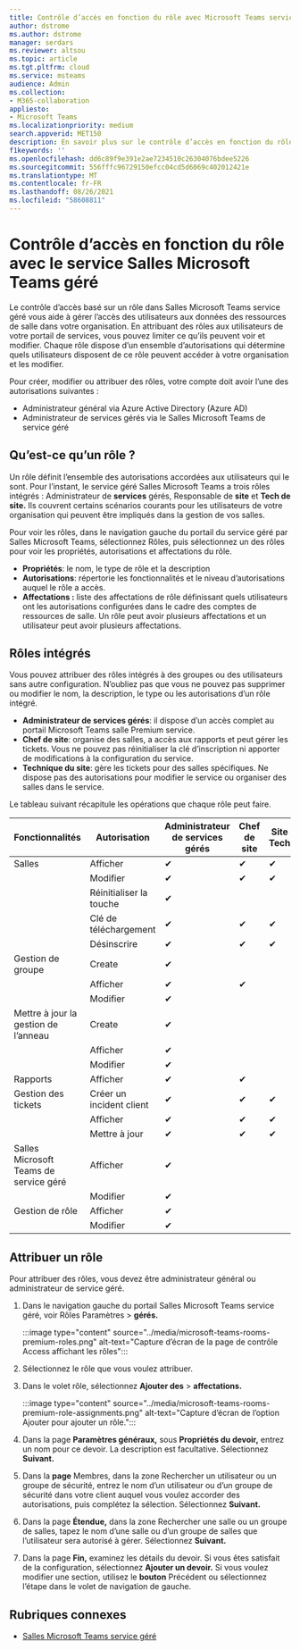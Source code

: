 ```yaml
---
title: Contrôle d’accès en fonction du rôle avec Microsoft Teams service Premium salle
author: dstrome
ms.author: dstrome
manager: serdars
ms.reviewer: altsou
ms.topic: article
ms.tgt.pltfrm: cloud
ms.service: msteams
audience: Admin
ms.collection:
- M365-collaboration
appliesto:
- Microsoft Teams
ms.localizationpriority: medium
search.appverid: MET150
description: En savoir plus sur le contrôle d’accès en fonction du rôle avec Salles Microsoft Teams service géré.
f1keywords: ''
ms.openlocfilehash: dd6c89f9e391e2ae7234510c26304076bdee5226
ms.sourcegitcommit: 556fffc96729150efcc04cd5d6069c402012421e
ms.translationtype: MT
ms.contentlocale: fr-FR
ms.lasthandoff: 08/26/2021
ms.locfileid: "58608811"
---
```

# <a name="role-based-access-control-with-the-microsoft-teams-rooms-managed-service"></a>Contrôle d’accès en fonction du rôle avec le service Salles Microsoft Teams géré

Le contrôle d’accès basé sur un rôle dans Salles Microsoft Teams service géré vous aide à gérer l’accès des utilisateurs aux données des ressources de salle dans votre organisation. En attribuant des rôles aux utilisateurs de votre portail de services, vous pouvez limiter ce qu’ils peuvent voir et modifier. Chaque rôle dispose d’un ensemble d’autorisations qui détermine quels utilisateurs disposent de ce rôle peuvent accéder à votre organisation et les modifier.

Pour créer, modifier ou attribuer des rôles, votre compte doit avoir l’une des autorisations suivantes :

- Administrateur général via Azure Active Directory (Azure AD)
- Administrateur de services gérés via le Salles Microsoft Teams de service géré

## <a name="what-is-a-role"></a>Qu’est-ce qu’un rôle ?

Un rôle définit l’ensemble des autorisations accordées aux utilisateurs qui le sont. Pour l’instant, le service géré Salles Microsoft Teams a trois rôles intégrés : Administrateur de **services** gérés, Responsable de **site** et **Tech de site.** Ils couvrent certains scénarios courants pour les utilisateurs de votre organisation qui peuvent être impliqués dans la gestion de vos salles.

Pour voir les rôles, dans le navigation gauche du portail du service géré par Salles Microsoft Teams, sélectionnez Rôles, puis sélectionnez un des rôles pour voir les propriétés, autorisations et affectations du rôle.  

- **Propriétés**: le nom, le type de rôle et la description
- **Autorisations**: répertorie les fonctionnalités et le niveau d’autorisations auquel le rôle a accès.
- **Affectations :** liste des affectations de rôle définissant quels utilisateurs ont les autorisations configurées dans le cadre des comptes de ressources de salle. Un rôle peut avoir plusieurs affectations et un utilisateur peut avoir plusieurs affectations.

## <a name="built-in-roles"></a>Rôles intégrés

Vous pouvez attribuer des rôles intégrés à des groupes ou des utilisateurs sans autre configuration. N’oubliez pas que vous ne pouvez pas supprimer ou modifier le nom, la description, le type ou les autorisations d’un rôle intégré.

- **Administrateur de services gérés**: il dispose d’un accès complet au portail Microsoft Teams salle Premium service.
- **Chef de site**: organise des salles, a accès aux rapports et peut gérer les tickets. Vous ne pouvez pas réinitialiser la clé d’inscription ni apporter de modifications à la configuration du service.  
- **Technique du site**: gère les tickets pour des salles spécifiques. Ne dispose pas des autorisations pour modifier le service ou organiser des salles dans le service.

Le tableau suivant récapitule les opérations que chaque rôle peut faire.

|Fonctionnalités |Autorisation |Administrateur de services gérés  |Chef de site  |Site Tech  |
|---------|---------|---------|---------|---------|
|Salles     |Afficher        |&#10004;           |&#10004;           |&#10004;  |
|    |Modifier         |&#10004;           |&#10004;           |&#10004; |
|    |Réinitialiser la touche         |&#10004;           |         ||
|    |Clé de téléchargement         |&#10004;           |&#10004;          |&#10004; |
|    |Désinscrire         |&#10004;           |&#10004;           |&#10004; |
|Gestion de groupe   |Create         |&#10004;           |           ||
|    |Afficher       |&#10004;          |&#10004;           ||
|    |Modifier         |&#10004;           |           ||
|Mettre à jour la gestion de l’anneau    |Create         |&#10004;           |           ||
|    |Afficher         |&#10004;           |           ||
|    |Modifier         |&#10004;           |           ||
|Rapports   |Afficher        |&#10004;           |&#10004;           ||
|Gestion des tickets   |Créer un incident client         |&#10004;           |&#10004;           |&#10004;  |
|    |Afficher         |&#10004;           |&#10004;           |&#10004;  |
|    |Mettre à jour         |&#10004;           |&#10004;           |&#10004;  |
|Salles Microsoft Teams de service géré    |Afficher         |&#10004;           |         ||
|    |Modifier        |&#10004;           |         ||
|Gestion de rôle    |Afficher         |&#10004;           |         ||
|    |Modifier         |&#10004;           |         ||

## <a name="assign-a-role"></a>Attribuer un rôle

Pour attribuer des rôles, vous devez être administrateur général ou administrateur de service géré.

1. Dans le navigation gauche du portail Salles Microsoft Teams service géré, voir Rôles Paramètres  >  **gérés.**

    :::image type="content" source="../media/microsoft-teams-rooms-premium-roles.png" alt-text="Capture d’écran de la page de contrôle Access affichant les rôles":::

2. Sélectionnez le rôle que vous voulez attribuer.
3. Dans le volet rôle, sélectionnez **Ajouter des**  >  **affectations.**

    :::image type="content" source="../media/microsoft-teams-rooms-premium-role-assignments.png" alt-text="Capture d’écran de l’option Ajouter pour ajouter un rôle.":::

4. Dans la page **Paramètres généraux,** sous **Propriétés du devoir,** entrez un nom pour ce devoir. La description est facultative. Sélectionnez **Suivant.**
5. Dans la **page** Membres, dans la zone Rechercher un utilisateur ou un groupe de sécurité, entrez le nom d’un utilisateur ou d’un groupe de sécurité dans votre client auquel vous voulez accorder des autorisations, puis complétez la sélection.  Sélectionnez **Suivant.** 
6. Dans la page **Étendue,** dans la zone Rechercher une salle ou un groupe de salles, tapez le nom d’une salle ou d’un groupe de salles que l’utilisateur sera autorisé à gérer.  Sélectionnez **Suivant.**
7. Dans la page **Fin,** examinez les détails du devoir. Si vous êtes satisfait de la configuration, sélectionnez **Ajouter un devoir.** Si vous voulez modifier une section, utilisez le **bouton** Précédent ou sélectionnez l’étape dans le volet de navigation de gauche.  

## <a name="related-topics"></a>Rubriques connexes

- [Salles Microsoft Teams service géré](microsoft-teams-rooms-premium.md)
